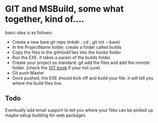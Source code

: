 GIT and MSBuild, some what together, kind of....
=================================================

basic idea is as follows:
* Create a new bare git repo (mkdir <ProjectName>; cd <ProjectName>; git init --bare)
* In the ProjectName folder, create a folder called builds
* Copy the files in the gitHookFiles into the hooks folder
* Run the EXE. it takes a param of the builds folder.
* Create your project as standard. git add the files and add the remote folder. (check the [GIT book](http://book.git-scm.com/ "Git Book") if your not sure)
* Git push <remoteName> Master
* Once pushed, the EXE should kick off and build your file. it will tell you where the build files live. 

Todo
-----
Eventually add email support to tell you where your files can be picked up
maybe setup building for web packages
